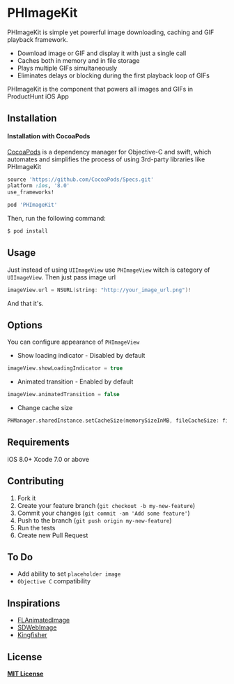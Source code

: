 # PHImageKit

PHImageKit is simple yet powerful image downloading, caching and GIF playback framework. 

- Download image or GIF and display it with just a single call
- Caches both in memory and in file storage
- Plays multiple GIFs simultaneously
- Eliminates delays or blocking during the first playback loop of GIFs

PHImageKit is the component that powers all images and GIFs in ProductHunt iOS App

## Installation

#### Installation with CocoaPods

[CocoaPods](http://cocoapods.org) is a dependency manager for Objective-C and swift, which automates and simplifies the process of using 3rd-party libraries like PHImageKit

``` ruby
source 'https://github.com/CocoaPods/Specs.git'
platform :ios, '8.0'
use_frameworks!

pod 'PHImageKit'
```

Then, run the following command:

``` bash
$ pod install
```

## Usage

Just instead of using `UIImageView` use `PHImageView` witch is category of `UIImageView`. Then just pass image url

```swift
imageView.url = NSURL(string: "http://your_image_url.png")!
```

And that it's.

## Options

You can configure appearance of `PHImageView`

- Show loading indicator - Disabled by default
```swift
imageView.showLoadingIndicator = true
```
- Animated transition - Enabled by default
```swift
imageView.animatedTransition = false
```
- Change cache size
```swift
PHManager.sharedInstance.setCacheSize(memorySizeInMB, fileCacheSize: fileSizeInMB)
```

## Requirements

iOS 8.0+
Xcode 7.0 or above

## Contributing

1. Fork it
2. Create your feature branch (`git checkout -b my-new-feature`)
3. Commit your changes (`git commit -am 'Add some feature'`)
4. Push to the branch (`git push origin my-new-feature`)
5. Run the tests
6. Create new Pull Request

## To Do

- Add ability to set `placeholder image`
- `Objective C` compatibility

## Inspirations

- [FLAnimatedImage](https://github.com/Flipboard/FLAnimatedImage)
- [SDWebImage](https://github.com/rs/SDWebImage)
- [Kingfisher](https://github.com/onevcat/Kingfisher)

## License

**[MIT License](https://github.com/producthunt/PHImageKit/blob/master/LICENSE)**